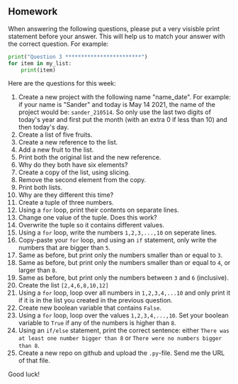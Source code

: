 Homework
-

When answering the following questions, please put a very visisble print statement before your answer. This will help us to match your answer with the correct question. For example:

```Python
print("Question 3 ************************")
for item in my_list:
    print(item)
```

Here are the questions for this week:

1. Create a new project with the following name "name_date". For example: if your name is "Sander" and today is May 14 2021, the name of the project would be: `sander_210514`. So only use the last two digits of today's year and first put the month (with an extra 0 if less than 10) and then today's day.
1. Create a list of five fruits.
1. Create a new reference to the list.
1. Add a new fruit to the list.
1. Print both the original list and the new reference.
1. Why do they both have six elements?
1. Create a copy of the list, using slicing.
1. Remove the second element from the copy.
1. Print both lists.
1. Why are they different this time?
1. Create a tuple of three numbers.
1. Using a `for` loop, print their contents on separate lines.
1. Change one value of the tuple. Does this work?
1. Overwrite the tuple so it contains different values.
1. Using a `for` loop, write the numbers `1,2,3,...,10` on seperate lines.
1. Copy-paste your `for` loop, and using an `if` statement, only write the numbers that are bigger than `5`.
1. Same as before, but print only the numbers smaller than or equal to `3`.
1. Same as before, but print only the numbers smaller than or equal to `4`, or larger than `8`.
1. Same as before, but print only the numbers between `3` and `6` (inclusive).
1. Create the list `[2,4,6,8,10,12]`
1. Using a `for` loop, loop over all numbers in `1,2,3,4,...10` and only print it if it is in the list you created in the previous question.
1. Create new boolean variable that contains `False`.
1. Using a `for` loop, loop over the values `1,2,3,4,...,10`. Set your boolean variable to `True` if any of the numbers is higher than `8`.
1. Using an `if/else` statement, print the correct sentence: either `There was at least one number bigger than 8` or `There were no numbers bigger than 8`.
1. Create a new repo on github and upload the `.py`-file. Send me the URL of that file.

Good luck!
